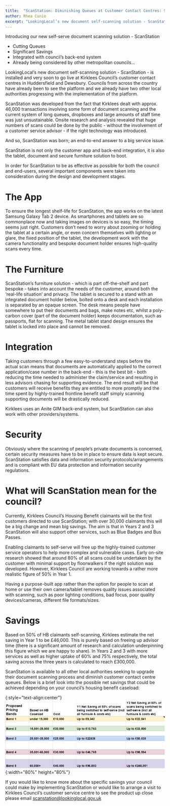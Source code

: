 ```yaml
---
title:  "ScanStation: Diminishing Queues at Customer Contact Centres: Self-serve Scanning"
author: Rhea Cunio
excerpt: "LookingLocal’s new document self-scanning solution - ScanStation - is installed and very soon to go live at Kirklees Council’s customer contact centres in Huddersfield and Dewsbury"
---
```

Introducing our new self-serve document scanning solution - ScanStation

- Cutting Queues
- Significant Savings
- Integrated with council’s back-end system
- Already being considered by other metropolitan councils...
 
LookingLocal’s new document self-scanning solution - ScanStation - is installed and very soon to go live at Kirklees Council’s customer contact centres in Huddersfield and Dewsbury. Councils from across the country have already been to see the platform and we already have two other local authorities progressing with the implementation of the platform.
 
ScanStation was developed from the fact that Kirklees dealt with approx. 46,000 transactions involving some form of document scanning and the current system of long queues, dropboxes and large amounts of staff time was just unsustainable. Onsite research and analysis revealed that huge numbers of scans could be done by the public - without the involvement of a customer service advisor - if the right technology was introduced.
 
And so, ScanStation was born; an end-to-end answer to a big service issue. 

ScanStation is not only the customer app and back-end integration, it is also the tablet, document and secure furniture solution to boot.
 
In order for ScanStation to be as effective as possible for both the council and end-users, several important components were taken into consideration during the design and development stages.
 
# The App
To ensure the longest shelf-life for ScanStation, the app works on the latest Samsung Galaxy Tab 2 device. As smartphones and tablets are so commonplace now and taking images on devices is so easy, the timing seems just right. Customers don’t need to worry about zooming or holding the tablet at a certain angle, or even concern themselves with lighting or glare, the fixed position of the tablet, the development work with the camera functionality and bespoke document holder ensures high-quality scans every time.
 
# The Furniture
ScanStation’s furniture solution - which is part off-the-shelf and part bespoke - takes into account the needs of the customer, around both the ‘real-life situation’ and privacy. The tablet is secured to a stand with an integrated document holder below, bolted onto a desk and each installation is separated by an opaque screen. The desk means people have somewhere to put their documents and bags, make notes etc, whilst a poly-carbon cover (part of the document holder) keeps documentation, such as passports, flat for scanning. The metal tablet stand design ensures the tablet is locked into place and cannot be removed.
 
# Integration
Taking customers through a few easy-to-understand steps before the actual scan means that documents are automatically applied to the correct application/case number in the back-end - this is the best bit - both reducing the time needed to administer the claim/service and resulting in less advisors chasing for supporting evidence. The end result will be that customers will receive benefits they are entitled to more promptly and the time spent by highly-trained frontline benefit staff simply scanning supporting documents will be drastically reduced.
 
Kirklees uses an Anite GIM back-end system, but ScanStation can also work with other providers/systems.
 
# Security
Obviously where the scanning of people’s private documents is concerned, certain security measures have to be in place to ensure data is kept secure. ScanStation satisfies data and information security protocols/arrangements and is compliant with EU data protection and information security regulations.
 
# What will ScanStation mean for the council?
Currently, Kirklees Council’s Housing Benefit claimants will be the first customers directed to use ScanStation; with over 30,000 claimants this will be a big change and mean big savings. The aim is that in Years 2 and 3 ScanStation will also support other services, such as Blue Badges and Bus Passes.  
 
Enabling claimants to self-serve will free up the highly-trained customer service operators to help more complex and vulnerable cases. Early on-site research showed that around 80% of all scans could be undertaken by the customer with minimal support by floorwalkers if the right solution was developed. However, Kirklees Council are working towards a rather more realistic figure of 50% in Year 1.
 
Having a purpose-built app rather than the option for people to scan at home or use their own camera/tablet removes quality issues associated with scanning, such as poor lighting conditions, bad focus, poor quality devices/cameras, different file formats/sizes.
 
# Savings
Based on 50% of HB claimants self-scanning, Kirklees estimate the net saving in Year 1 to be £46,000. This is purely based on freeing up advisor time (there is a significant amount of research and calculation underpinning this figure which we are happy to share). In Years 2 and 3 with more services as well as higher uptake of 60% and 75% respectively, the total saving across the three years is calculated to reach £300,000.
 
ScanStation is available to all other local authorities seeking to upgrade their document scanning process and diminish customer contact centre queues. Below is a brief look into the possible net savings that could be achieved depending on your council’s housing benefit caseload:

{:style="text-align:center"}
![Scanstation figures](/assets/images/2016-09-05-scanstation-diminishing-queues/scanstation-figures.png){:width="80%" height="80%"}

If you would like to know more about the specific savings your council could make by implementing ScanStation or would like to arrange a visit to Kirklees Council’s customer service centre to see the product up close please email [scanstation@lookinglocal.gov.uk](scanstation@lookinglocal.gov.uk)